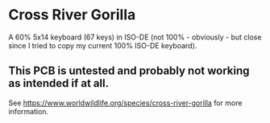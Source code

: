 # Cross River Gorilla
A 60% 5x14 keyboard (67 keys) in ISO-DE (not 100% - obviously - but close since I tried to copy my current 100% ISO-DE keyboard).

## This PCB is untested and probably not working as intended if at all.

See https://www.worldwildlife.org/species/cross-river-gorilla for more information.
